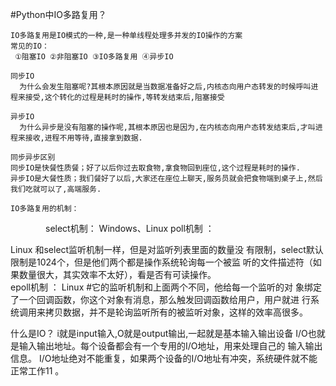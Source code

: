 #Python中IO多路复用？

	IO多路复用是IO模式的一种,是一种单线程处理多并发的IO操作的方案
	常见的IO：
	 ①阻塞IO ②非阻塞IO ③IO多路复用 ④异步IO

	同步IO
	  为什么会发生阻塞呢?其根本原因就是当数据准备好之后,内核态向用户态转发的时候呼叫进程来接受,这个转化的过程是耗时的操作,等转发结束后,阻塞接受

	异步IO
	  为什么异步是没有阻塞的操作呢,其根本原因也是因为,在内核态向用户态转发结束后,才叫进程来接收,进程不用等待,直接拿到数据.

	同步异步区别
	同步IO是快餐性质餐；好了以后你过去取食物,拿食物回到座位,这个过程是耗时的操作.
	异步IO是大餐性质；我们餐好了以后,大家还在座位上聊天,服务员就会把食物端到桌子上,然后我们吃就可以了,高端服务.

	IO多路复用的机制：

　　　　select机制： Windows、Linux
poll机制    ：

Linux 和select监听机制一样，但是对监听列表里面的数量没	有限制，select默认限制是1024个，但是他们两个都是操作系统轮询每一个被监	听的文件描述符（如果数量很大，其实效率不太好），看是否有可读操作。
　　　　  
epoll机制  ： Linux    #它的监听机制和上面两个不同，他给每一个监听的对		象绑定了一个回调函数，你这个对象有消息，那么触发回调函数给用户，用户就进		行系统调用来拷贝数据，并不是轮询监听所有的被监听对象，这样的效率高很多。




什么是IO？
	i就是input输入,O就是output输出,一起就是基本输入输出设备
	I/O也就是输入输出地址。每个设备都会有一个专用的I/O地址，用来处理自己的		输入输出信息。
	I/O地址绝对不能重复，如果两个设备的I/O地址有冲突，系统硬件就不能正常工作11	。
